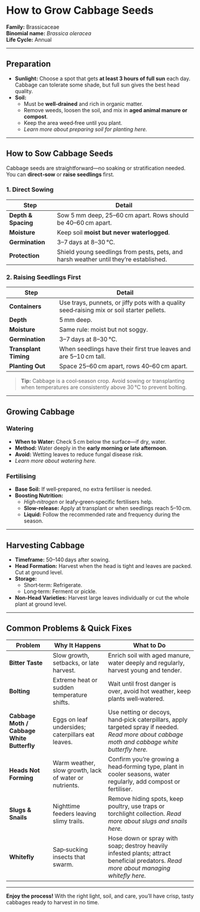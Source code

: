 # How to Grow Cabbage Seeds

**Family:** Brassicaceae  
**Binomial name:** _Brassica oleracea_  
**Life Cycle:** Annual  

---

## Preparation

- **Sunlight:** Choose a spot that gets **at least 3 hours of full sun** each day. Cabbage can tolerate some shade, but full sun gives the best head quality.  
- **Soil:**  
  - Must be **well‑drained** and rich in organic matter.  
  - Remove weeds, loosen the soil, and mix in **aged animal manure or compost**.  
  - Keep the area weed‑free until you plant.  
  - *Learn more about preparing soil for planting here.*

---

## How to Sow Cabbage Seeds

Cabbage seeds are straightforward—no soaking or stratification needed. You can **direct‑sow** or **raise seedlings** first.

### 1. Direct Sowing

| Step | Detail |
|------|--------|
| **Depth & Spacing** | Sow 5 mm deep, 25–60 cm apart. Rows should be 40–60 cm apart. |
| **Moisture** | Keep soil **moist but never waterlogged**. |
| **Germination** | 3–7 days at 8–30 °C. |
| **Protection** | Shield young seedlings from pests, pets, and harsh weather until they’re established. |

### 2. Raising Seedlings First

| Step | Detail |
|------|--------|
| **Containers** | Use trays, punnets, or jiffy pots with a quality seed‑raising mix or soil starter pellets. |
| **Depth** | 5 mm deep. |
| **Moisture** | Same rule: moist but not soggy. |
| **Germination** | 3–7 days at 8–30 °C. |
| **Transplant Timing** | When seedlings have their first true leaves and are 5–10 cm tall. |
| **Planting Out** | Space 25–60 cm apart, rows 40–60 cm apart. |

> **Tip:** Cabbage is a cool‑season crop. Avoid sowing or transplanting when temperatures are consistently above 30 °C to prevent bolting.

---

## Growing Cabbage

### Watering

- **When to Water:** Check 5 cm below the surface—if dry, water.  
- **Method:** Water deeply in the **early morning or late afternoon**.  
- **Avoid:** Wetting leaves to reduce fungal disease risk.  
- *Learn more about watering here.*

### Fertilising

- **Base Soil:** If well‑prepared, no extra fertiliser is needed.  
- **Boosting Nutrition:**  
  - *High‑nitrogen* or leafy‑green‑specific fertilisers help.  
  - **Slow‑release:** Apply at transplant or when seedlings reach 5–10 cm.  
  - **Liquid:** Follow the recommended rate and frequency during the season.

---

## Harvesting Cabbage

- **Timeframe:** 50–140 days after sowing.  
- **Head Formation:** Harvest when the head is tight and leaves are packed. Cut at ground level.  
- **Storage:**  
  - Short‑term: Refrigerate.  
  - Long‑term: Ferment or pickle.  
- **Non‑Head Varieties:** Harvest large leaves individually or cut the whole plant at ground level.

---

## Common Problems & Quick Fixes

| Problem | Why It Happens | What to Do |
|---------|----------------|------------|
| **Bitter Taste** | Slow growth, setbacks, or late harvest. | Enrich soil with aged manure, water deeply and regularly, harvest young and tender. |
| **Bolting** | Extreme heat or sudden temperature shifts. | Wait until frost danger is over, avoid hot weather, keep plants well‑watered. |
| **Cabbage Moth / Cabbage White Butterfly** | Eggs on leaf undersides; caterpillars eat leaves. | Use netting or decoys, hand‑pick caterpillars, apply targeted spray if needed. *Read more about cabbage moth and cabbage white butterfly here.* |
| **Heads Not Forming** | Warm weather, slow growth, lack of water or nutrients. | Confirm you’re growing a head‑forming type, plant in cooler seasons, water regularly, add compost or fertiliser. |
| **Slugs & Snails** | Nighttime feeders leaving slimy trails. | Remove hiding spots, keep poultry, use traps or torchlight collection. *Read more about slugs and snails here.* |
| **Whitefly** | Sap‑sucking insects that swarm. | Hose down or spray with soap; destroy heavily infested plants; attract beneficial predators. *Read more about managing whitefly here.* |

---

**Enjoy the process!** With the right light, soil, and care, you’ll have crisp, tasty cabbages ready to harvest in no time.